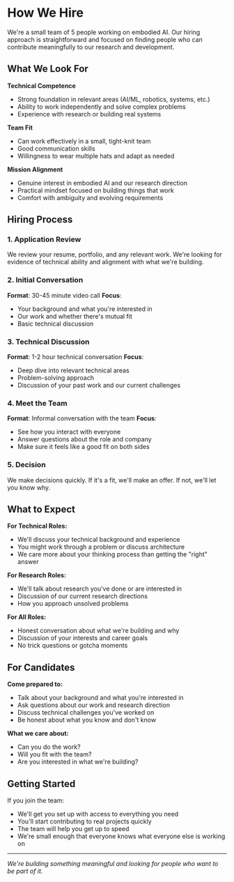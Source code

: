 # How We Hire

We're a small team of 5 people working on embodied AI. Our hiring approach is straightforward and focused on finding people who can contribute meaningfully to our research and development.

## What We Look For

**Technical Competence**

- Strong foundation in relevant areas (AI/ML, robotics, systems, etc.)
- Ability to work independently and solve complex problems
- Experience with research or building real systems

**Team Fit**

- Can work effectively in a small, tight-knit team
- Good communication skills
- Willingness to wear multiple hats and adapt as needed

**Mission Alignment**

- Genuine interest in embodied AI and our research direction
- Practical mindset focused on building things that work
- Comfort with ambiguity and evolving requirements

## Hiring Process

### 1. Application Review

We review your resume, portfolio, and any relevant work. We're looking for evidence of technical ability and alignment with what we're building.

### 2. Initial Conversation

**Format**: 30-45 minute video call
**Focus**:

- Your background and what you're interested in
- Our work and whether there's mutual fit
- Basic technical discussion

### 3. Technical Discussion

**Format**: 1-2 hour technical conversation
**Focus**:

- Deep dive into relevant technical areas
- Problem-solving approach
- Discussion of your past work and our current challenges

### 4. Meet the Team

**Format**: Informal conversation with the team
**Focus**:

- See how you interact with everyone
- Answer questions about the role and company
- Make sure it feels like a good fit on both sides

### 5. Decision

We make decisions quickly. If it's a fit, we'll make an offer. If not, we'll let you know why.

## What to Expect

**For Technical Roles:**

- We'll discuss your technical background and experience
- You might work through a problem or discuss architecture
- We care more about your thinking process than getting the "right" answer

**For Research Roles:**

- We'll talk about research you've done or are interested in
- Discussion of our current research directions
- How you approach unsolved problems

**For All Roles:**

- Honest conversation about what we're building and why
- Discussion of your interests and career goals  
- No trick questions or gotcha moments

## For Candidates

**Come prepared to:**

- Talk about your background and what you're interested in
- Ask questions about our work and research direction
- Discuss technical challenges you've worked on
- Be honest about what you know and don't know

**What we care about:**

- Can you do the work?
- Will you fit with the team?
- Are you interested in what we're building?

## Getting Started

If you join the team:

- We'll get you set up with access to everything you need
- You'll start contributing to real projects quickly
- The team will help you get up to speed
- We're small enough that everyone knows what everyone else is working on

---

*We're building something meaningful and looking for people who want to be part of it.*
